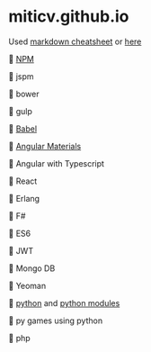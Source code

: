 # miticv.github.io

Used [markdown cheatsheet](https://github.com/adam-p/markdown-here/wiki/Markdown-Cheatsheet)  or [here](https://guides.github.com/features/mastering-markdown/) 





:small_blue_diamond: [NPM](https://github.com/miticv/miticv.github.io/blob/master/npm.md)         

:small_orange_diamond: jspm

:small_orange_diamond: bower

:small_orange_diamond: gulp

:small_blue_diamond: [Babel](https://github.com/miticv/miticv.github.io/blob/master/babel.md)          

:small_blue_diamond: [Angular Materials](https://github.com/miticv/miticv.github.io/blob/master/Angular-Material.md)

:small_orange_diamond: Angular with Typescript

:small_orange_diamond: React

:small_orange_diamond: Erlang

:small_orange_diamond: F#

:small_orange_diamond: ES6

:small_orange_diamond: JWT

:small_orange_diamond: Mongo DB

:small_orange_diamond: Yeoman 

:small_blue_diamond: [python](https://github.com/miticv/miticv.github.io/blob/master/python.md) and [python modules](https://github.com/miticv/miticv.github.io/blob/master/python-module.md)

:small_orange_diamond: py games using python

:small_orange_diamond: php








